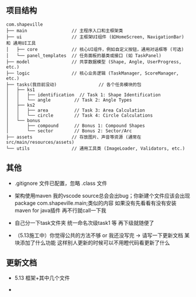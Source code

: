 ## 项目结构

```plaintext
com.shapeville
├── main                 // 主程序入口和主框架类
├── ui                   // 主框架UI组件 (如HomeScreen, NavigationBar) 和 通用UI工具
│   ├── core             // 核心UI组件，例如自定义按钮，通用对话框等 (可选)
│   └── panel_templates  // 任务面板的基类或接口 (如 TaskPanel)
├── model                // 共享数据模型 (Shape, Angle, UserProgress, etc.)
├── logic                // 核心业务逻辑 (TaskManager, ScoreManager, etc.)
├── tasks(我目前没动)                // 各个任务模块的包
│   ├── ks1
│   │   ├── identification  // Task 1: Shape Identification
│   │   └── angle         // Task 2: Angle Types
│   ├── ks2
│   │   ├── area          // Task 3: Area Calculation
│   │   └── circle        // Task 4: Circle Calculations
│   └── bonus
│       ├── compound      // Bonus 1: Compound Shapes
│       └── sector        // Bonus 2: Sector/Arc
├── assets               // 存放图片、声音等资源 (通常在 src/main/resources/assets)
└── utils                // 通用工具类 (ImageLoader, Validators, etc.)

```

## 其他

- .gitignore 文件已配置，忽略 .class 文件

- 架构使用maven 我的vscode source总会会出bug；你新建个文件应该会出现package com.shapeville.main;类似的内容 如果没有先看看有没有安装maven for java插件 再不行就call一下我

- 自己分一下task文件夹 统一命名次级task1 等 再下级就随便了

- （5.13施工中）你觉得公共的方法不够 or 我还没写完 -> 请写一下更新文档 某块添加了什么功能 这样别人更新的时候可以不用瞪代码看更新了什么

## 更新文档

- 5.13 框架+其中几个文件

- 

